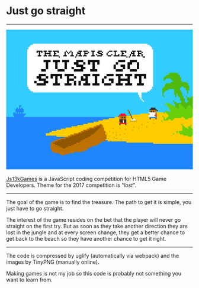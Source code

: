 # Just go straight
---

![Capture](capture.png)

[Js13kGames](http://js13kgames.com/) is a JavaScript coding competition for HTML5 Game Developers.
Theme for the 2017 competition is "*lost*".

---

The goal of the game is to find the treasure. The path to get it is simple, you just have to go straight.

The interest of the game resides on the bet that the player will never go straight on the first try. 
But as soon as they take another direction they are lost in the jungle and at every screen change, they get a better chance to get back to the beach so they have another chance to get it right. 

---

The code is compressed by uglify (automatically via webpack) and the images by TinyPNG (manually online).

Making games is not my job so this code is probably not something you want to learn from.
